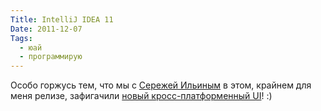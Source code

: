 ```yaml
---
Title: IntelliJ IDEA 11
Date: 2011-12-07
Tags:
  - юай
  - программирую
---
```


Особо горжусь тем, что мы с [Сережей Ильиным](http://iserge.tumblr.com/tagged/favorite) в этом, крайнем для меня релизе, зафигачили [новый кросс-платформенный UI](http://spleaner.appspot.com/idea-ui-diff/idea-ui-diff.html)! :)